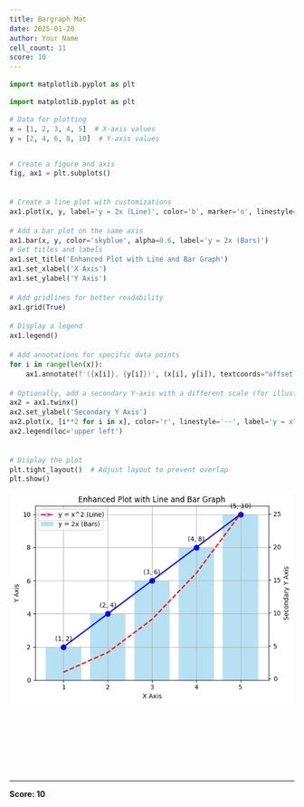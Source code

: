 ```yaml
---
title: Bargraph Mat
date: 2025-01-20
author: Your Name
cell_count: 11
score: 10
---
```


```python
import matplotlib.pyplot as plt
```


```python
import matplotlib.pyplot as plt
```


```python
# Data for plotting
x = [1, 2, 3, 4, 5]  # X-axis values
y = [2, 4, 6, 8, 10]  # Y-axis values
```


```python

```


```python
# Create a figure and axis
fig, ax1 = plt.subplots()


# Create a line plot with customizations
ax1.plot(x, y, label='y = 2x (Line)', color='b', marker='o', linestyle='-', linewidth=2, markersize=8)

# Add a bar plot on the same axis
ax1.bar(x, y, color='skyblue', alpha=0.6, label='y = 2x (Bars)')
# Set titles and labels
ax1.set_title('Enhanced Plot with Line and Bar Graph')
ax1.set_xlabel('X Axis')
ax1.set_ylabel('Y Axis')

# Add gridlines for better readability
ax1.grid(True)

# Display a legend
ax1.legend()

# Add annotations for specific data points
for i in range(len(x)):
    ax1.annotate(f'({x[i]}, {y[i]})', (x[i], y[i]), textcoords="offset points", xytext=(0, 10), ha='center')

# Optionally, add a secondary Y-axis with a different scale (for illustration)
ax2 = ax1.twinx()
ax2.set_ylabel('Secondary Y Axis')
ax2.plot(x, [i**2 for i in x], color='r', linestyle='--', label='y = x^2 (Line)', linewidth=2)
ax2.legend(loc='upper left')


# Display the plot
plt.tight_layout()  # Adjust layout to prevent overlap
plt.show()
```


    
![png](bargraph_mat_files/bargraph_mat_4_0.png)
    



```python



```


```python



```


```python

```


```python

```


```python

```


```python

```


---
**Score: 10**
